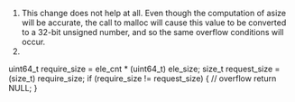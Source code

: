 1. This change does not help at all. Even though the computation of asize will be accurate, the call to malloc will cause this value to be converted to a 32-bit unsigned number, and so the same overflow conditions will occur.
2. 
  uint64_t require_size = ele_cnt * (uint64_t) ele_size;
  size_t request_size = (size_t) require_size;
  if (require_size != request_size) {
        // overflow
        return NULL;
  }